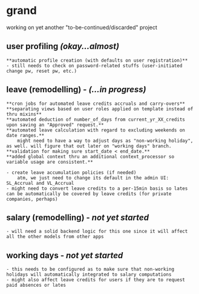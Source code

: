 # grand
working on yet another "to-be-continued/discarded" project

## user profiling *(okay...almost)*
	**automatic profile creation (with defaults on user registration)**
	- still needs to check on password-related stuffs (user-initiated change pw, reset pw, etc.)

## leave (remodelling) - ***(...in progress)***
	**cron jobs for automated leave credits accruals and carry-overs**
	**separating views based on user roles applied on template instead of thru mixins**
	**automated deduction of number_of_days from current_yr_XX_credits upon saving an "Approved" request.**
	**automated leave calculation with regard to excluding weekends on date ranges.**
		might need to have a way to adjust days as "non-working holiday", as well. will figure that out later on "working days" branch.
	**validation for making sure start_date < end_date.**
	**added global context thru an additional context_processor so variable usage are consistent.**

	- create leave accumulation policies (if needed)
 		atm, we just need to change its default in the admin UI: SL_Accrual and VL_Accrual
	- might need to convert leave credits to a per-15min basis so lates can be automatically be covered by leave credits (for private companies, perhaps)
	

## salary (remodelling) - *not yet started*
	- will need a solid backend logic for this one since it will affect all the other models from other apps

## working days - *not yet started*
	- this needs to be configured as to make sure that non-working holidays will automatically integrated to salary computations
	- might also affect leave credits for users if they are to request paid absences or lates

